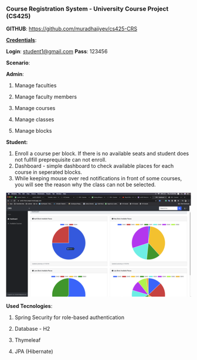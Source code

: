 ### Course Registration System - University Course Project (CS425)

**GITHUB**: https://github.com/muradhajiyev/cs425-CRS

**<u>Credentials</u>**: 

**Login**: student1@gmail.com
**Pass**: 123456



**Scenario**: 

​**Admin**:

   1. Manage faculties

   2. Manage faculty members

   3. Manage courses

   4. Manage classes

   5. Manage blocks

      

 **Student:**

   1. Enroll a course per block. If there is no available seats and student does not fullfill preprequisite can not enroll. 
   2. Dashboard - simple dashboard to check available places for each course in seperated blocks.
   3. While keeping mouse over red notifications in front of some courses, you will see the reason why the class can not be selected.



![dashboard](screenshots/dashboard.png)



**Used Tecnologies**: 

1) Spring Security for role-based authentication 

2) Database - H2

3) Thymeleaf

4) JPA (Hibernate)



